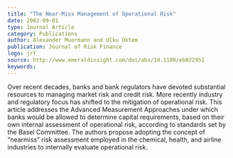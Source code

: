 ```yaml
---
title: "The Near‐Miss Management of Operational Risk"
date: 2002-09-01
type: Journal Article
category: Publications
author: Alexander Muermann and Ulku Oktem
publication: Journal of Risk Finance
logo: jrf
source: http://www.emeraldinsight.com/doi/abs/10.1108/eb022951
keywords:
---
```


Over recent decades, banks and bank regulators have devoted substantial resources to managing market risk and credit risk. More recently industry and regulatory focus has shifted to the mitigation of operational risk. This article addresses the Advanced Measurement Approaches under which banks would be allowed to determine capital requirements, based on their own internal assessment of operational risk, according to standards set by the Basel Committee. The authors propose adopting the concept of “nearmiss” risk assessment employed in the chemical, health, and airline industries to internally evaluate operational risk.
